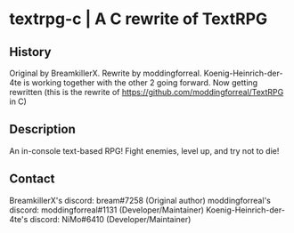 # textrpg-c | A C rewrite of TextRPG
## History
Original by BreamkillerX. 
Rewrite by moddingforreal. 
Koenig-Heinrich-der-4te is working together with the other 2 going forward.
Now getting rewritten (this is the rewrite of https://github.com/moddingforreal/TextRPG in C)

## Description
An in-console text-based RPG!
Fight enemies, level up, and try not to die!

## Contact
BreamkillerX's discord: bream#7258 (Original author)
moddingforreal's discord: moddingforreal#1131 (Developer/Maintainer)
Koenig-Heinrich-der-4te's discord: NiMo#6410 (Developer/Maintainer)
